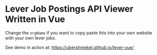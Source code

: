 # Lever Job Postings API Viewer Written in Vue

Change the `orgName` if you want to copy paste this into your own website with your own lever jobs.

See demo in action at: https://ubershmekel.github.io/lever-vue/